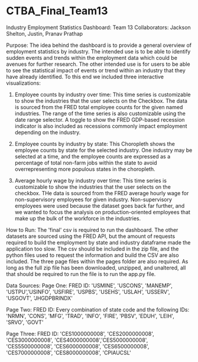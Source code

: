 # CTBA_Final_Team13
Industry Employment Statistics Dashboard:
Team 13
Collaborators: Jackson Shelton, Justin, Pranav Prathap

Purpose:
The idea behind the dashboard is to provide a general overview of employment statistics by industry. The intended use is to be able to identify sudden events and trends within the employment data which could be avenues for further research. The other intended use is for users to be able to see the statistical impact of events or trend within an industry that they have already identified. To this end we included three interactive visualizations:

1. Employee counts by industry over time: 
   This time series is customizable to show the industries that the user selects on the Checkbox. The data is sourced from the FRED total employee counts for the given named industries. The range of the time series is also customizable using the date range selector. A toggle to show the FRED GDP-based recession indicator is also included as recessions commonly impact employment depending on the industry.

2. Employee counts by industry by state:
   This Choropleth shows the employee counts by state for the selected industry. One industry may be selected at a time, and the employee counts are expressed as a percentage of total non-farm jobs within the state to avoid overrepresenting more populous states in the choropleth.

3. Average hourly wage by industry over time:
   This time series is customizable to show the industries that the user selects on the checkbox. THe data is sourced from the FRED average hourly wage for non-supervisory employees for given industry. Non-supervisory employees were used because the dataset goes back far further, and we wanted to focus the analysis on production-oriented employees that make up the bulk of the workforce in the industries.

How to Run:
The 'final' csv is required to run the dashboard. The other datasets are sourced using the FRED API, but the amount of requests required to build the employment by state and industry dataframe made the application too slow. The csv should be included in the zip file, and the python files used to request the information and build the CSV are also included. The three page files within the pages folder are also required. As long as the full zip file has been downloaded, unzipped, and unaltered, all that should be required to run the file is to run the app.py file.

Data Sources:
Page One: FRED ID: 'USMINE', 'USCONS', 'MANEMP', 'USTPU','USINFO', 'USFIRE', 'USPBS', 'USEHS', 'USLAH', 'USSERV', 'USGOVT', 'JHGDPBRINDX'

Page Two: FRED ID: Every combination of state code and the following IDs: 'NRMN', 'CONS', 'MFG', 'TRAD', 'INFO', 'FIRE', 'PBSV', 'EDUH', 'LEIH', 'SRVO', 'GOVT'

Page Three: FRED ID: 'CES1000000008', 'CES2000000008', 'CES3000000008', 'CES4000000008','CES5000000008', 'CES5500000008', 'CES6000000008', 'CES6500000008', 'CES7000000008', 'CES8000000008', 'CPIAUCSL'
